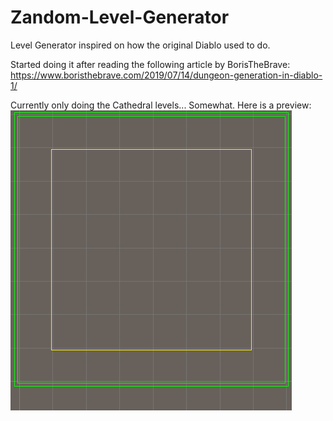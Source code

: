 # Zandom-Level-Generator
Level Generator inspired on how the original Diablo used to do.

Started doing it after reading the following article by BorisTheBrave: https://www.boristhebrave.com/2019/07/14/dungeon-generation-in-diablo-1/

Currently only doing the Cathedral levels... Somewhat. Here is a preview:
![Preview image](https://github.com/Zem1991/Zandom-Level-Generator/blob/master/Preview.gif)
